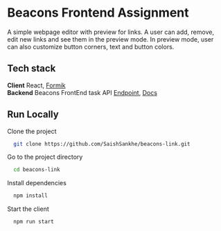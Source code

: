 
# Beacons Frontend Assignment

A simple webpage editor with preview for links. A user can add, remove, edit 
new links and see them in the preview mode. In preview mode, user can also 
customize button corners, text and button colors.


## Tech stack

**Client** React, [Formik](https://formik.org/) \
**Backend** Beacons FrontEnd task API [Endpoint](https://retoolapi.dev/pjtRi1), [Docs](https://www.notion.so/beacons/Frontend-task-API-documentation-a6c7b1c1c5124f58a217e72aa6c2594b)

## Run Locally

Clone the project

```bash
  git clone https://github.com/SaishSankhe/beacons-link.git
```

Go to the project directory

```bash
  cd beacons-link
```

Install dependencies

```bash
  npm install
```

Start the client

```bash
  npm run start
```

  
